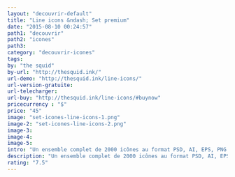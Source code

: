 ```yaml
---
layout: "decouvrir-default"
title: "Line icons &ndash; Set premium"
date: "2015-08-10 00:24:57"
path1: "decouvrir"
path2: "icones"
path3:
category: "decouvrir-icones"
tags:
by: "the squid"
by-url: "http://thesquid.ink/"
url-demo: "http://thesquid.ink/line-icons/"
url-version-gratuite:
url-telecharger:
url-buy: "http://thesquid.ink/line-icons/#buynow"
pricecurrency : "$"
price: "45"
image: "set-icones-line-icons-1.png"
image-2: "set-icones-line-icons-2.png"
image-3:
image-4:
image-5:
intro: "Un ensemble complet de 2000 icônes au format PSD, AI, EPS, PNG & SVG. Il vous offre 22 catégories couvrant un large éventail de thématiques. Cela vous permettra d'obtenir une cohérence sur un projet nécessitant un grand nombre d'icônes. Chacune de ces dernières peut être rapidement modifiée grâce à leurs formes vectorisées. Licence pour projets personnels ou commerciaux. Vous pouvez télécharger un échantillon gratuitement sur le site."
description: "Un ensemble complet de 2000 icônes au format PSD, AI, EPS, PNG & SVG. Il vous offre 22 catégories couvrant un large éventail de thématiques"
rating: "7.5"
---
```

